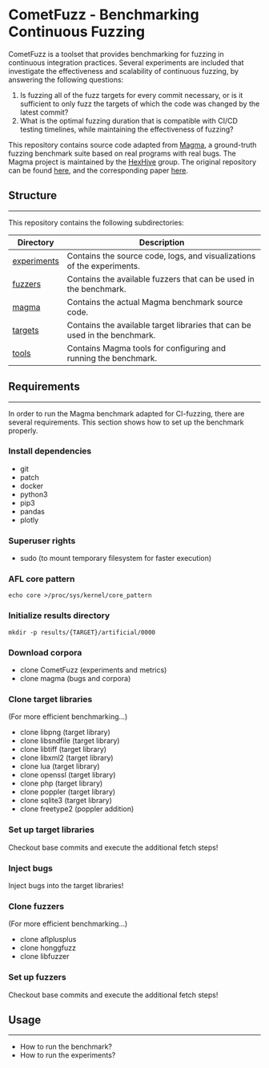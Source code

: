 # CometFuzz - Benchmarking Continuous Fuzzing

CometFuzz is a toolset that provides benchmarking for fuzzing in continuous integration practices. Several experiments are included that investigate the effectiveness and scalability of continuous fuzzing, by answering the following questions:

1. Is fuzzing all of the fuzz targets for every commit necessary, or is it sufficient to only fuzz the targets of which the code was changed by the latest commit? 
2. What is the optimal fuzzing duration that is compatible with CI/CD testing timelines, while maintaining the effectiveness of fuzzing?

This repository contains source code adapted from [Magma](https://hexhive.epfl.ch/magma/), a ground-truth fuzzing benchmark suite based on real programs with real bugs. The Magma project is maintained by the [HexHive](https://hexhive.epfl.ch/) group. The original repository can be found [here](https://github.com/HexHive/magma), and the corresponding paper [here](https://hexhive.epfl.ch/publications/files/21SIGMETRICS.pdf).



## Structure 
---

This repository contains the following subdirectories:

| Directory | Description |
| ----------- | ----------- |
| [experiments](experiments) | Contains the source code, logs, and visualizations of the experiments. |
| [fuzzers](fuzzers) | Contains the available fuzzers that can be used in the benchmark.  |
| [magma](magma) | Contains the actual Magma benchmark source code. |
| [targets](targets) | Contains the available target libraries that can be used in the benchmark.  |
| [tools](tools) | Contains Magma tools for configuring and running the benchmark. |



## Requirements 
---

In order to run the Magma benchmark adapted for CI-fuzzing, there are several requirements. This section shows how to set up the benchmark properly.

### Install dependencies
- git
- patch
- docker
- python3
- pip3
- pandas
- plotly

### Superuser rights
- sudo (to mount temporary filesystem for faster execution)

### AFL core pattern
```
echo core >/proc/sys/kernel/core_pattern
```

### Initialize results directory
```
mkdir -p results/{TARGET}/artificial/0000
```

### Download corpora
- clone CometFuzz (experiments and metrics)
- clone magma (bugs and corpora)

### Clone target libraries
(For more efficient benchmarking...)
- clone libpng (target library)
- clone libsndfile (target library)
- clone libtiff (target library)
- clone libxml2 (target library)
- clone lua (target library)
- clone openssl (target library)
- clone php (target library)
- clone poppler (target library)
- clone sqlite3 (target library)
- clone freetype2 (poppler addition)

### Set up target libraries
Checkout base commits and execute the additional fetch steps!

### Inject bugs
Inject bugs into the target libraries!

### Clone fuzzers
(For more efficient benchmarking...)
- clone aflplusplus
- clone honggfuzz
- clone libfuzzer

### Set up fuzzers
Checkout base commits and execute the additional fetch steps!



## Usage 
---

- How to run the benchmark?
- How to run the experiments?
